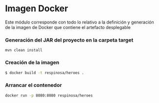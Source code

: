 # Imagen Docker

Este módulo corresponde con todo lo relativo a la definición y generación de la imagen de Docker que contiene el artefacto desplegable  

### Generación del JAR del proyecto en la carpeta target

    mvn clean install

### Creación de la imagen 
 
 ```bash
$ docker build -t respinosa/heroes .
```

### Arrancar el contenedor

```bash
docker run -p 8080:8080 respinosa/heroes
```
